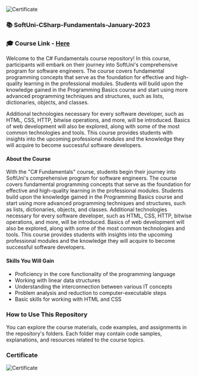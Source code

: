 <img src="https://i.imgur.com/dB3MvqV.png" alt="Certificate"/> 
 
### 📚 SoftUni-CSharp-Fundamentals-January-2023

### 🎓 Course Link - [Here](https://softuni.bg/trainings/3950/programming-fundamentals-with-csharp-january-2023)

Welcome to the C# Fundamentals course repository! In this course, participants will embark on their journey into SoftUni's comprehensive program for software engineers. The course covers fundamental programming concepts that serve as the foundation for effective and high-quality learning in the professional modules. Students will build upon the knowledge gained in the Programming Basics course and start using more advanced programming techniques and structures, such as lists, dictionaries, objects, and classes.

Additional technologies necessary for every software developer, such as HTML, CSS, HTTP, bitwise operations, and more, will be introduced. Basics of web development will also be explored, along with some of the most common technologies and tools. This course provides students with insights into the upcoming professional modules and the knowledge they will acquire to become successful software developers.

#### About the Course

With the "C# Fundamentals" course, students begin their journey into SoftUni's comprehensive program for software engineers. The course covers fundamental programming concepts that serve as the foundation for effective and high-quality learning in the professional modules. Students build upon the knowledge gained in the Programming Basics course and start using more advanced programming techniques and structures, such as lists, dictionaries, objects, and classes. Additional technologies necessary for every software developer, such as HTML, CSS, HTTP, bitwise operations, and more, will be introduced. Basics of web development will also be explored, along with some of the most common technologies and tools. This course provides students with insights into the upcoming professional modules and the knowledge they will acquire to become successful software developers.

#### Skills You Will Gain

- Proficiency in the core functionality of the programming language
- Working with linear data structures
- Understanding the interconnection between various IT concepts
- Problem analysis and reduction to computer-executable steps
- Basic skills for working with HTML and CSS

### How to Use This Repository

You can explore the course materials, code examples, and assignments in the repository's folders. Each folder may contain code samples, explanations, and resources related to the course topics.

### Certificate

![Certificate](https://i.imgur.com/dB3MvqV.png)
